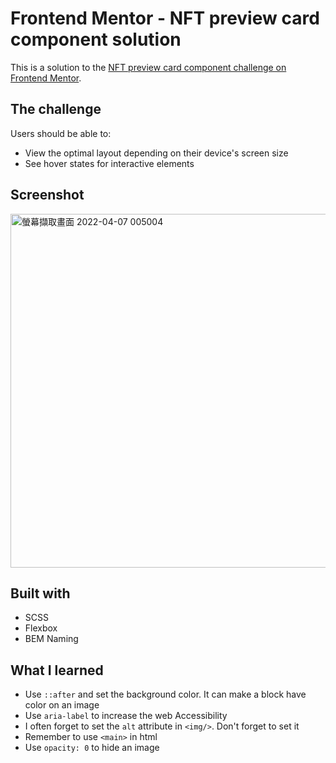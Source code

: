 # Frontend Mentor - NFT preview card component solution

This is a solution to the [NFT preview card component challenge on Frontend Mentor](https://www.frontendmentor.io/challenges/nft-preview-card-component-SbdUL_w0U). 

## The challenge
Users should be able to:

- View the optimal layout depending on their device's screen size
- See hover states for interactive elements

## Screenshot
<img width="566" alt="螢幕擷取畫面 2022-04-07 005004" src="https://user-images.githubusercontent.com/67775387/162026574-72e61b33-94a8-45b9-a0d1-2dd5f8cf1b83.png">

## Built with

- SCSS
- Flexbox
- BEM Naming

## What I learned

- Use `::after` and set the background color. It can make a block have color on an image
- Use `aria-label` to increase the web Accessibility
- I often forget to set the `alt` attribute in `<img/>`. Don't forget to set it
- Remember to use `<main>` in html
- Use `opacity: 0` to hide an image

